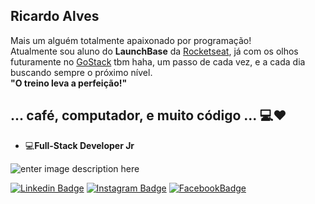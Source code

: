 ## Ricardo Alves

Mais um alguém totalmente apaixonado por programação! <br/>
Atualmente sou aluno do **LaunchBase** da  [Rocketseat](https://rocketseat.com.br/), já com os olhos futuramente no [GoStack](https://pages.rocketseat.com.br/gostack) tbm haha, um passo de cada vez, e a cada dia buscando sempre o próximo nível.  <br/>
**"O treino leva a perfeição!"**

## ... café, computador, e muito código ...  💻❤️
-   💻**Full-Stack Developer Jr**

![enter image description here](https://theninehertz.com/wp-content/uploads/2020/06/full-stack-development.gif) 

[![Linkedin Badge](https://img.shields.io/badge/-LinkedIn-blue?style=flat-square&logo=Linkedin&logoColor=white&link=https://www.linkedin.com/in/ricardo-alves-6a713b1b8/)](https://www.linkedin.com/in/ricardo-alves-6a713b1b8/) [![Instagram Badge](https://img.shields.io/badge/-Instagram-blue?style=flat-square&logo=Instagram&logoColor=white&link=https://www.instagram.com/ricardogtcorrea/)](https://www.instagram.com/ricardogtcorrea/) [![FacebookBadge](https://img.shields.io/badge/-Facebook-blue?style=flat-square&logo=Instagram&logoColor=white&link=https://www.instagram.com/ricardogtcorrea/)](https://www.facebook.com/ricardoips) 



